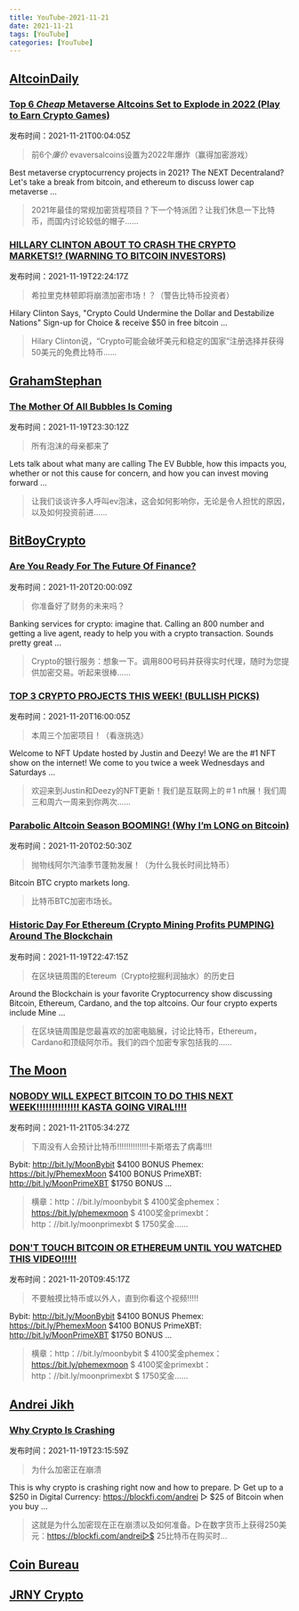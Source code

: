 ```yaml
---
title: YouTube-2021-11-21
date: 2021-11-21
tags: [YouTube]
categories: [YouTube]
---
```

## [AltcoinDaily](https://www.youtube.com/channel/UCbLhGKVY-bJPcawebgtNfbw)

### [Top 6 *Cheap* Metaverse Altcoins Set to Explode in 2022 (Play to Earn Crypto Games)](https://www.youtube.com/watch?v=qZoCs40SV8A)

发布时间：2021-11-21T00:04:05Z

>前6个*廉价* evaversalcoins设置为2022年爆炸（赢得加密游戏）

Best metaverse cryptocurrency projects in 2021? The NEXT Decentraland? Let's take a break from bitcoin, and ethereum to discuss lower cap metaverse ...

>2021年最佳的常规加密货程项目？下一个特派团？让我们休息一下比特币，而国内讨论较低的帽子......

### [HILLARY CLINTON ABOUT TO CRASH THE CRYPTO MARKETS!? (WARNING TO BITCOIN INVESTORS)](https://www.youtube.com/watch?v=8EkRNZtnxlU)

发布时间：2021-11-19T22:24:17Z

>希拉里克林顿即将崩溃加密市场！？（警告比特币投资者）

Hilary Clinton Says, "Crypto Could Undermine the Dollar and Destabilize Nations" Sign-up for Choice & receive $50 in free bitcoin ...

>Hilary Clinton说，“Crypto可能会破坏美元和稳定的国家”注册选择并获得50美元的免费比特币......

## [GrahamStephan](https://www.youtube.com/channel/UCV6KDgJskWaEckne5aPA0aQ)

### [The Mother Of All Bubbles Is Coming](https://www.youtube.com/watch?v=N8FJf-_rRvc)

发布时间：2021-11-19T23:30:12Z

>所有泡沫的母亲都来了

Lets talk about what many are calling The EV Bubble, how this impacts you, whether or not this cause for concern, and how you can invest moving forward ...

>让我们谈谈许多人呼叫ev泡沫，这会如何影响你，无论是令人担忧的原因，以及如何投资前进......

## [BitBoyCrypto](https://www.youtube.com/channel/UCjemQfjaXAzA-95RKoy9n_g)

### [Are You Ready For The Future Of Finance?](https://www.youtube.com/watch?v=PnDrMoM3pHA)

发布时间：2021-11-20T20:00:09Z

>你准备好了财务的未来吗？

Banking services for crypto: imagine that. Calling an 800 number and getting a live agent, ready to help you with a crypto transaction. Sounds pretty great ...

>Crypto的银行服务：想象一下。调用800号码并获得实时代理，随时为您提供加密交易。听起来很棒......

### [TOP 3 CRYPTO PROJECTS THIS WEEK! (BULLISH PICKS)](https://www.youtube.com/watch?v=BkKw1gUHOlY)

发布时间：2021-11-20T16:00:05Z

>本周三个加密项目！（看涨挑选）

Welcome to NFT Update hosted by Justin and Deezy! We are the #1 NFT show on the internet! We come to you twice a week Wednesdays and Saturdays ...

>欢迎来到Justin和Deezy的NFT更新！我们是互联网上的＃1 nft展！我们周三和周六一周来到你两次......

### [Parabolic Altcoin Season BOOMING! (Why I’m LONG on Bitcoin)](https://www.youtube.com/watch?v=L1bOHDqaX7I)

发布时间：2021-11-20T02:50:30Z

>抛物线阿尔汽油季节蓬勃发展！（为什么我长时间比特币）

Bitcoin BTC crypto markets long.

>比特币BTC加密市场长。

### [Historic Day For Ethereum (Crypto Mining Profits PUMPING) Around The Blockchain](https://www.youtube.com/watch?v=4dN56M_NBB0)

发布时间：2021-11-19T22:47:15Z

>在区块链周围的Etereum（Crypto挖掘利润抽水）的历史日

Around the Blockchain is your favorite Cryptocurrency show discussing Bitcoin, Ethereum, Cardano, and the top altcoins. Our four crypto experts include Mine ...

>在区块链周围是您最喜欢的加密电脑展，讨论比特币，Ethereum，Cardano和顶级阿尔币。我们的四个加密专家包括我的......

## [The Moon](https://www.youtube.com/channel/UCc4Rz_T9Sb1w5rqqo9pL1Og)

### [NOBODY WILL EXPECT BITCOIN TO DO THIS NEXT WEEK!!!!!!!!!!!!!! KASTA GOING VIRAL!!!!](https://www.youtube.com/watch?v=CDB3IFEwxeU)

发布时间：2021-11-21T05:34:27Z

>下周没有人会预计比特币!!!!!!!!!!!!!!卡斯塔去了病毒!!!!

Bybit: http://bit.ly/MoonBybit $4100 BONUS Phemex: https://bit.ly/PhemexMoon $4100 BONUS PrimeXBT: http://bit.ly/MoonPrimeXBT $1750 BONUS ...

>横章：http：//bit.ly/moonbybit $ 4100奖金phemex：https://bit.ly/phemexmoon $ 4100奖金primexbt：http：//bit.ly/moonprimexbt $ 1750奖金......

### [DON&#39;T TOUCH BITCOIN OR ETHEREUM UNTIL YOU WATCHED THIS VIDEO!!!!!](https://www.youtube.com/watch?v=-bnTh0fqFQA)

发布时间：2021-11-20T09:45:17Z

>不要触摸比特币或以外人，直到你看这个视频!!!!!

Bybit: http://bit.ly/MoonBybit $4100 BONUS Phemex: https://bit.ly/PhemexMoon $4100 BONUS PrimeXBT: http://bit.ly/MoonPrimeXBT $1750 BONUS ...

>横章：http：//bit.ly/moonbybit $ 4100奖金phemex：https://bit.ly/phemexmoon $ 4100奖金primexbt：http：//bit.ly/moonprimexbt $ 1750奖金......

## [Andrei Jikh](https://www.youtube.com/channel/UCGy7SkBjcIAgTiwkXEtPnYg)

### [Why Crypto Is Crashing](https://www.youtube.com/watch?v=oIs6S1RqA2I)

发布时间：2021-11-19T23:15:59Z

>为什么加密正在崩溃

This is why crypto is crashing right now and how to prepare. ▻ Get up to a $250 in Digital Currency: https://blockfi.com/andrei ▻ $25 of Bitcoin when you buy ...

>这就是为什么加密现在正在崩溃以及如何准备。▻在数字货币上获得250美元：https://blockfi.com/andrei▻$ 25比特币在购买时...

## [Coin Bureau](https://www.youtube.com/channel/UCqK_GSMbpiV8spgD3ZGloSw)

## [JRNY Crypto](https://www.youtube.com/channel/UC188KLMYLLGqVJZdYq7mYFw)

